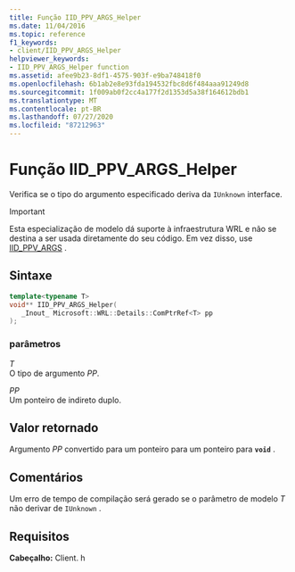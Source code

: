 ```yaml
---
title: Função IID_PPV_ARGS_Helper
ms.date: 11/04/2016
ms.topic: reference
f1_keywords:
- client/IID_PPV_ARGS_Helper
helpviewer_keywords:
- IID_PPV_ARGS_Helper function
ms.assetid: afee9b23-8df1-4575-903f-e9ba748418f0
ms.openlocfilehash: 6b1ab2e8e93fda194532fbc8d6f484aaa91249d8
ms.sourcegitcommit: 1f009ab0f2cc4a177f2d1353d5a38f164612bdb1
ms.translationtype: MT
ms.contentlocale: pt-BR
ms.lasthandoff: 07/27/2020
ms.locfileid: "87212963"
---
```

# <a name="iid_ppv_args_helper-function"></a>Função IID_PPV_ARGS_Helper

Verifica se o tipo do argumento especificado deriva da `IUnknown` interface.

> [!IMPORTANT]
> Esta especialização de modelo dá suporte à infraestrutura WRL e não se destina a ser usada diretamente do seu código. Em vez disso, use [IID_PPV_ARGS](/windows/win32/api/combaseapi/nf-combaseapi-iid_ppv_args) .

## <a name="syntax"></a>Sintaxe

```cpp
template<typename T>
void** IID_PPV_ARGS_Helper(
   _Inout_ Microsoft::WRL::Details::ComPtrRef<T> pp
);
```

### <a name="parameters"></a>parâmetros

*T*<br/>
O tipo de argumento *PP*.

*PP*<br/>
Um ponteiro de indireto duplo.

## <a name="return-value"></a>Valor retornado

Argumento *PP* convertido para um ponteiro para um ponteiro para **`void`** .

## <a name="remarks"></a>Comentários

Um erro de tempo de compilação será gerado se o parâmetro de modelo *T* não derivar de `IUnknown` .

## <a name="requirements"></a>Requisitos

**Cabeçalho:** Client. h
